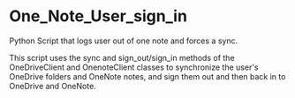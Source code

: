 # One_Note_User_sign_in
Python Script that logs user out of one note and forces a sync. 

This script uses the sync and sign_out/sign_in methods of the OneDriveClient and OnenoteClient classes to synchronize the user's OneDrive folders and OneNote notes, and sign them out and then back in to OneDrive and OneNote.
